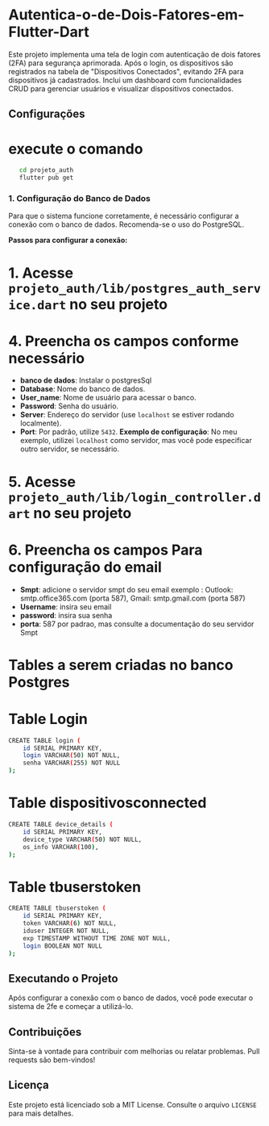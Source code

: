 # Autentica-o-de-Dois-Fatores-em-Flutter-Dart

 Este projeto implementa uma tela de login com autenticação de dois fatores (2FA) para segurança aprimorada. Após o login, os dispositivos são registrados na tabela de "Dispositivos Conectados", evitando 2FA para dispositivos já cadastrados. Inclui um dashboard com funcionalidades CRUD para gerenciar usuários e visualizar dispositivos conectados.

## Configurações

# execute o comando
 ```Bash
    cd projeto_auth
    flutter pub get
```

### 1. Configuração do Banco de Dados

Para que o sistema funcione corretamente, é necessário configurar a conexão com o banco de dados. Recomenda-se o uso do PostgreSQL.

**Passos para configurar a conexão:**

# 1. Acesse `projeto_auth/lib/postgres_auth_service.dart` no seu projeto

# 4. Preencha os campos conforme necessário

- **banco de dados**: Instalar o postgresSql
- **Database**: Nome do banco de dados.
- **User_name**: Nome de usuário para acessar o banco.
- **Password**: Senha do usuário.
- **Server**: Endereço do servidor (use `localhost` se estiver rodando localmente).
- **Port**: Por padrão, utilize `5432`.
**Exemplo de configuração**: No meu exemplo, utilizei `localhost` como servidor, mas você pode especificar outro servidor, se necessário.

# 5. Acesse `projeto_auth/lib/login_controller.dart` no seu projeto

# 6. Preencha os campos Para configuração do email

- **Smpt**: adicione o servidor smpt do seu email exemplo :  Outlook: smtp.office365.com (porta 587), Gmail: smtp.gmail.com (porta 587)
- **Username**: insira seu email
- **password**: insira sua senha
- **porta**: 587 por padrao, mas consulte a documentação do seu servidor Smpt

# Tables a serem criadas no banco Postgres

# Table Login

```Bash
CREATE TABLE login (
    id SERIAL PRIMARY KEY,
    login VARCHAR(50) NOT NULL,
    senha VARCHAR(255) NOT NULL
);
```

# Table dispositivosconnected

```Bash
CREATE TABLE device_details (
    id SERIAL PRIMARY KEY,
    device_type VARCHAR(50) NOT NULL,
    os_info VARCHAR(100),
);
```

# Table tbuserstoken

```Bash
CREATE TABLE tbuserstoken (
    id SERIAL PRIMARY KEY,
    token VARCHAR(6) NOT NULL,
    iduser INTEGER NOT NULL,
    exp TIMESTAMP WITHOUT TIME ZONE NOT NULL,
    login BOOLEAN NOT NULL
);
```


## Executando o Projeto
Após configurar a conexão com o banco de dados, você pode executar o sistema de 2fe e começar a utilizá-lo.

## Contribuições
Sinta-se à vontade para contribuir com melhorias ou relatar problemas. Pull requests são bem-vindos!

## Licença
Este projeto está licenciado sob a MIT License. Consulte o arquivo `LICENSE` para mais detalhes.

